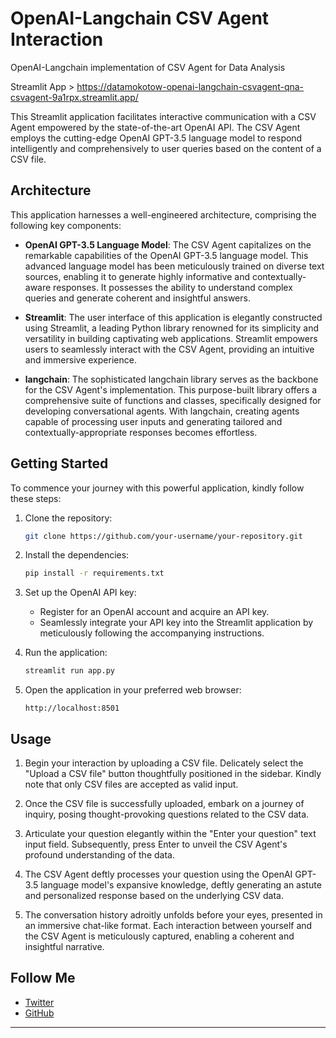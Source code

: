 # OpenAI-Langchain CSV Agent Interaction
OpenAI-Langchain implementation of CSV Agent for Data Analysis

Streamlit App > https://datamokotow-openai-langchain-csvagent-qna-csvagent-9a1rpx.streamlit.app/

This Streamlit application facilitates interactive communication with a CSV Agent empowered by the state-of-the-art OpenAI API. The CSV Agent employs the cutting-edge OpenAI GPT-3.5 language model to respond intelligently and comprehensively to user queries based on the content of a CSV file.

## Architecture

This application harnesses a well-engineered architecture, comprising the following key components:

- **OpenAI GPT-3.5 Language Model**: The CSV Agent capitalizes on the remarkable capabilities of the OpenAI GPT-3.5 language model. This advanced language model has been meticulously trained on diverse text sources, enabling it to generate highly informative and contextually-aware responses. It possesses the ability to understand complex queries and generate coherent and insightful answers.

- **Streamlit**: The user interface of this application is elegantly constructed using Streamlit, a leading Python library renowned for its simplicity and versatility in building captivating web applications. Streamlit empowers users to seamlessly interact with the CSV Agent, providing an intuitive and immersive experience.

- **langchain**: The sophisticated langchain library serves as the backbone for the CSV Agent's implementation. This purpose-built library offers a comprehensive suite of functions and classes, specifically designed for developing conversational agents. With langchain, creating agents capable of processing user inputs and generating tailored and contextually-appropriate responses becomes effortless.

## Getting Started

To commence your journey with this powerful application, kindly follow these steps:

1. Clone the repository:

   ```bash
   git clone https://github.com/your-username/your-repository.git
   ```

2. Install the dependencies:

   ```bash
   pip install -r requirements.txt
   ```

3. Set up the OpenAI API key:

   - Register for an OpenAI account and acquire an API key.
   - Seamlessly integrate your API key into the Streamlit application by meticulously following the accompanying instructions.

4. Run the application:

   ```bash
   streamlit run app.py
   ```

5. Open the application in your preferred web browser:

   ```
   http://localhost:8501
   ```

## Usage

1. Begin your interaction by uploading a CSV file. Delicately select the "Upload a CSV file" button thoughtfully positioned in the sidebar. Kindly note that only CSV files are accepted as valid input.

2. Once the CSV file is successfully uploaded, embark on a journey of inquiry, posing thought-provoking questions related to the CSV data.

3. Articulate your question elegantly within the "Enter your question" text input field. Subsequently, press Enter to unveil the CSV Agent's profound understanding of the data.

4. The CSV Agent deftly processes your question using the OpenAI GPT-3.5 language model's expansive knowledge, deftly generating an astute and personalized response based on the underlying CSV data.

5. The conversation history adroitly unfolds before your eyes, presented in an immersive chat-like format. Each interaction between yourself and the CSV Agent is meticulously captured, enabling a coherent and insightful narrative.

## Follow Me

- [Twitter](https://twitter.com/datamokotow)
- [GitHub](https://github.com/datamokotow)

---
